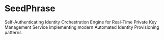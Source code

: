 # SeedPhrase
Self-Authenticating Identity Orchestration Engine for Real-Time Private Key Management Service implementing modern Automated Identity Provisioning patterns

